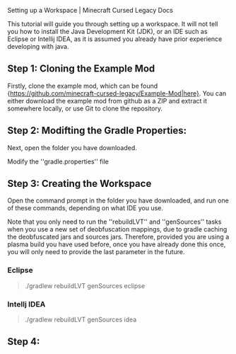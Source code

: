 Setting up a Workspace | Minecraft Cursed Legacy Docs

This tutorial will guide you through setting up a workspace. It will not tell you how to install the Java Development Kit (JDK), or an IDE such as Eclipse or Intellij IDEA, as it is assumed you already have prior experience developing with java.

## Step 1: Cloning the Example Mod

Firstly, clone the example mod, which can be found {https://github.com/minecraft-cursed-legacy/Example-Mod|here}. You can either download the example mod from github as a ZIP and extract it somewhere locally, or use Git to clone the repository.

## Step 2: Modifting the Gradle Properties:

Next, open the folder you have downloaded. 

Modify the ''gradle.properties'' file

## Step 3: Creating the Workspace

Open the command prompt in the folder you have downloaded, and run one of these commands, depending on what IDE you use.

Note that you only need to run the ''rebuildLVT'' and ''genSources'' tasks when you use a new set of deobfuscation mappings, due to gradle caching the deobfuscated jars and sources jars. Therefore, provided you are using a plasma build you have used before, once you have already done this once, you will only need to provide the last parameter in the future.

### Eclipse


> ./gradlew rebuildLVT genSources eclipse


### Intellj IDEA


> ./gradlew rebuildLVT genSources idea

## Step 4: 


